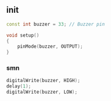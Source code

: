 ## init
```C++
const int buzzer = 33; // Buzzer pin
```
```C++
void setup()
{
    pinMode(buzzer, OUTPUT);
}
```
### smn
```C++
digitalWrite(buzzer, HIGH);
delay(1);
digitalWrite(buzzer, LOW);
```
